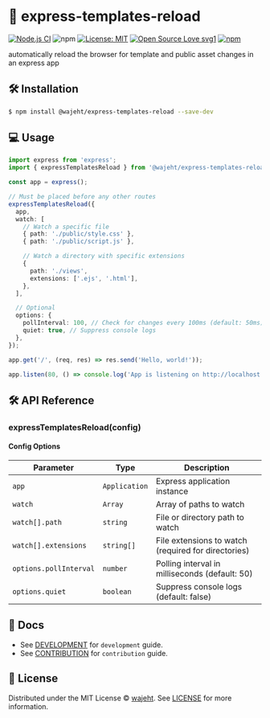 # 🔄 express-templates-reload

[![Node.js CI](https://github.com/wajeht/express-templates-reload/actions/workflows/ci.yml/badge.svg?branch=main)](https://github.com/wajeht/express-templates-reload/actions/workflows/ci.yml)
![npm](https://img.shields.io/npm/dw/%40wajeht%2Fexpress-templates-reload)
[![License: MIT](https://img.shields.io/badge/License-MIT-blue.svg)](https://github.com/wajeht/type/blob/main/LICENSE) [![Open Source Love svg1](https://badges.frapsoft.com/os/v1/open-source.svg?v=103)](https://github.com/wajeht/express-templates-reload)
[![npm](https://img.shields.io/npm/v/%40wajeht%2Fexpress-templates-reload)](https://www.npmjs.com/package/@wajeht/express-templates-reload)

automatically reload the browser for template and public asset changes in an express app

## 🛠️ Installation

```bash
$ npm install @wajeht/express-templates-reload --save-dev
```

## 💻 Usage

```ts
import express from 'express';
import { expressTemplatesReload } from '@wajeht/express-templates-reload';

const app = express();

// Must be placed before any other routes
expressTemplatesReload({
  app,
  watch: [
    // Watch a specific file
    { path: './public/style.css' },
    { path: './public/script.js' },

    // Watch a directory with specific extensions
    {
      path: './views',
      extensions: ['.ejs', '.html'],
    },
  ],

  // Optional
  options: {
    pollInterval: 100, // Check for changes every 100ms (default: 50ms)
    quiet: true, // Suppress console logs
  },
});

app.get('/', (req, res) => res.send('Hello, world!'));

app.listen(80, () => console.log('App is listening on http://localhost'));
```

## 🛠️ API Reference

### expressTemplatesReload(config)

#### Config Options

| Parameter              | Type          | Description                                         |
| ---------------------- | ------------- | --------------------------------------------------- |
| `app`                  | `Application` | Express application instance                        |
| `watch`                | `Array`       | Array of paths to watch                             |
| `watch[].path`         | `string`      | File or directory path to watch                     |
| `watch[].extensions`   | `string[]`    | File extensions to watch (required for directories) |
| `options.pollInterval` | `number`      | Polling interval in milliseconds (default: 50)      |
| `options.quiet`        | `boolean`     | Suppress console logs (default: false)              |

## 📑 Docs

- See [DEVELOPMENT](./docs/development.md) for `development` guide.
- See [CONTRIBUTION](./docs/contribution.md) for `contribution` guide.

## 📜 License

Distributed under the MIT License © [wajeht](https://github.com/wajeht). See [LICENSE](./LICENSE) for more information.
